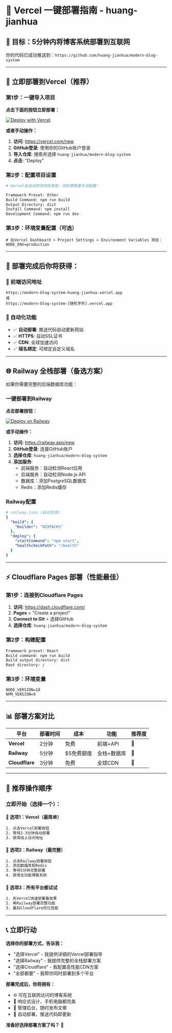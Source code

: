 # 🚀 Vercel 一键部署指南 - huang-jianhua

## 🎯 目标：5分钟内将博客系统部署到互联网

你的代码已成功推送到：`https://github.com/huang-jianhua/modern-blog-system`

---

## 🚀 立即部署到Vercel（推荐）

### 第1步：一键导入项目

**点击下面的按钮立即部署：**

[![Deploy with Vercel](https://vercel.com/button)](https://vercel.com/new/clone?repository-url=https://github.com/huang-jianhua/modern-blog-system)

**或者手动操作：**

1. **访问**: https://vercel.com/new
2. **GitHub登录**: 使用你的GitHub账户登录
3. **导入仓库**: 搜索并选择 `huang-jianhua/modern-blog-system`
4. **点击**: "Deploy"

### 第2步：配置项目设置

```bash
# Vercel会自动检测项目类型，但如果需要手动配置：

Framework Preset: Other
Build Command: npm run build
Output Directory: dist
Install Command: npm install
Development Command: npm run dev
```

### 第3步：环境变量配置（可选）

```env
# 在Vercel Dashboard > Project Settings > Environment Variables 添加：
NODE_ENV=production
```

---

## 🎉 部署完成后你将获得：

### 📱 前端访问地址
```
https://modern-blog-system-huang-jianhua.vercel.app
或
https://modern-blog-system-[随机字符].vercel.app
```

### 🔧 自动化功能
- ✅ **自动部署**: 推送代码自动更新网站
- ✅ **HTTPS**: 自动SSL证书
- ✅ **CDN**: 全球加速访问
- ✅ **域名绑定**: 可绑定自定义域名

---

## 🌐 Railway 全栈部署（备选方案）

如果你需要完整的后端数据库功能：

### 一键部署到Railway

**点击部署按钮：**

[![Deploy on Railway](https://railway.app/button.svg)](https://railway.app/new/template?template=https://github.com/huang-jianhua/modern-blog-system)

**或手动操作：**

1. **访问**: https://railway.app/new
2. **GitHub登录**: 连接GitHub账户
3. **选择仓库**: `huang-jianhua/modern-blog-system`
4. **添加服务**:
   - 前端服务：自动检测React应用
   - 后端服务：自动检测Node.js API
   - 数据库：添加PostgreSQL数据库
   - Redis：添加Redis缓存

### Railway配置
```yaml
# railway.json (自动生成)
{
  "build": {
    "builder": "NIXPACKS"
  },
  "deploy": {
    "startCommand": "npm start",
    "healthcheckPath": "/health"
  }
}
```

---

## ⚡ Cloudflare Pages 部署（性能最佳）

### 第1步：连接到Cloudflare Pages

1. **访问**: https://dash.cloudflare.com/
2. **Pages** > "Create a project"
3. **Connect to Git** > 选择GitHub
4. **选择仓库**: `huang-jianhua/modern-blog-system`

### 第2步：构建配置
```bash
Framework preset: React
Build command: npm run build
Build output directory: dist
Root directory: /
```

### 第3步：环境变量
```env
NODE_VERSION=18
NPM_VERSION=9
```

---

## 📊 部署方案对比

| 平台 | 部署时间 | 成本 | 功能 | 推荐度 |
|------|----------|------|------|--------|
| **Vercel** | 2分钟 | 免费 | 前端+API | 🥇 |
| **Railway** | 5分钟 | $5免费额度 | 全栈+数据库 | 🥈 |
| **Cloudflare** | 3分钟 | 免费 | 全球CDN | 🥉 |

---

## 🎯 推荐操作顺序

### 立即开始（选择一个）：

#### 🚀 选项1：Vercel（最简单）
```bash
1. 点击Vercel部署按钮
2. 等待2-3分钟自动部署
3. 获得线上访问地址
```

#### 🚀 选项2：Railway（最完整）
```bash
1. 点击Railway部署按钮
2. 添加数据库和Redis
3. 等待5分钟完整部署
4. 获得全功能博客系统
```

#### 🚀 选项3：所有平台都试试
```bash
1. 先Vercel快速部署看效果
2. 再Railway部署完整功能
3. 最后Cloudflare优化性能
```

---

## 📞 立即行动

**选择你的部署方式，告诉我：**
- "选择Vercel" - 我提供详细的Vercel部署指导
- "选择Railway" - 我提供完整的全栈部署方案  
- "选择Cloudflare" - 我配置高性能CDN方案
- "全部都要" - 我帮你同时部署到多个平台

**部署完成后，你将拥有：**
- 🌐 可在互联网访问的博客系统
- 📱 响应式设计，手机电脑都完美
- 🔧 管理后台，随时发布文章
- 🚀 自动部署，推送代码即更新

**准备好选择部署方案了吗？** 🎯 